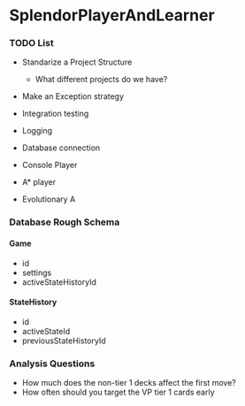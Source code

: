 # SplendorPlayerAndLearner

### TODO List

- Standarize a Project Structure
  - What different projects do we have?
  
- Make an Exception strategy

- Integration testing

- Logging

- Database connection

- Console Player

- A* player

- Evolutionary A

### Database Rough Schema

#### Game

- id
- settings
- activeStateHistoryId


#### StateHistory

- id
- activeStateId
- previousStateHistoryId

### Analysis Questions

- How much does the non-tier 1 decks affect the first move?
- How often should you target the VP tier 1 cards early